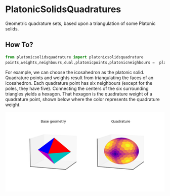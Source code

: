 # PlatonicSolidsQuadratures
Geometric quadrature sets, based upon a triangulation of some Platonic solids.

## How To?
```python
from platonicsolidsquadrature import platonicsolidsquadrature
points,weights,neighbours,dual,platonicpoints,platonicneighbours =  platonicsolidsquadrature("ico",10)
```

For example, we can choose the icosahedron as the platonic solid.
Quadrature points and weights result from triangulating the faces of an icosahedron. Each quadrature point has six neighbours (except for the poles, they have five). Connecting the centers of the six surrounding triangles yields a hexagon. That hexagon is the quadrature weight of a quadrature point, shown below where the color represents the quadrature weight.

![Base geometry and icoshaedron quadrature with weights.](https://raw.githubusercontent.com/camminady/PlatonicSolidsQuadratures/master/image1.png)
